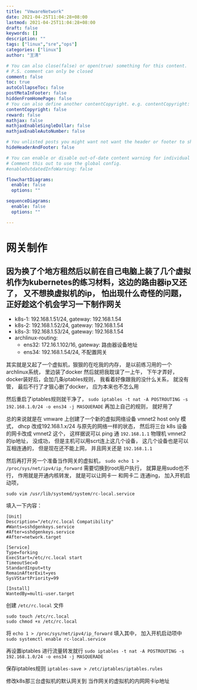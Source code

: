 ```yaml
---
title: "VmwareNetwork"
date: 2021-04-25T11:04:28+08:00
lastmod: 2021-04-25T11:04:28+08:00
draft: false
keywords: []
description: ""
tags: ["linux","sre","ops"]
categories: ["linux"]
author: "王清"

# You can also close(false) or open(true) something for this content.
# P.S. comment can only be closed
comment: false
toc: true
autoCollapseToc: false
postMetaInFooter: false
hiddenFromHomePage: false
# You can also define another contentCopyright. e.g. contentCopyright: "This is another copyright."
contentCopyright: false
reward: false
mathjax: false
mathjaxEnableSingleDollar: false
mathjaxEnableAutoNumber: false

# You unlisted posts you might want not want the header or footer to show
hideHeaderAndFooter: false

# You can enable or disable out-of-date content warning for individual post.
# Comment this out to use the global config.
#enableOutdatedInfoWarning: false

flowchartDiagrams:
  enable: false
  options: ""

sequenceDiagrams: 
  enable: false
  options: ""

---
```


# 网关制作

## 因为换了个地方租然后以前在自己电脑上装了几个虚拟机作为kubernetes的练习材料，这边的路由器ip又还了， 又不想换虚拟机的ip， 怕出现什么奇怪的问题， 正好趁这个机会学习一下制作网关

- k8s-1: 192.168.1.51/24, gateway: 192.168.1.54
- k8s-2: 192.168.1.52/24, gateway: 192.168.1.54
- k8s-3: 192.168.1.53/24, gateway: 192.168.1.54
- archlinux-routing:
  - ens32: 172.16.1.102/16, gateway: 路由器设备地址
  - ens34: 192.168.1.54/24, 不配置网关

其实就是又起了一个虚拟机，狠狠的在吃我的内存， 是以前练习用的一个archlinux系统， 里边装了docker 然后就把我耽误了一上午， 下午才弄好， docker装好后，会加几条iptables规则， 我看着好像跟我的没什么关系， 就没有管， 最后不行了才狠心删了docker， 应为本来也不怎么用

然后重启了iptables规则就干净了， `sudo iptables -t nat -A POSTROUTING -s 192.168.1.0/24 -o ens34 -j MASQUERADE` 再加上自己的规则， 就好用了

总的来说就是在 vmware 上创建了一个新的虚拟网络设备 vmnet2 host only 模式， dhcp 改成192.168.1.x/24 与原先的网络一样的状态， 然后将三台 k8s 设备的网卡改成 vmnet2 这个， 这样据说可以 ping 通 `192.168.1.1` 物理机 vmnet2 的ip地址， 没成功， 但是主机可以用scrt连上这几个设备， 这几个设备也是可以互相连通的， 但是现在还不能上网， 并且网关还是 `192.168.1.1` 

然后再打开另一个准备当作网关的虚拟机， `sudo echo 1 > /proc/sys/net/ipv4/ip_forward` 需要切换到root用户执行， 就算是用sudo也不行， 作用就是开通内核转发， 就是可以让网卡一 和网卡二 连通ing，  加入开机启动项， 

`sudo vim /usr/lib/systemd/system/rc-local.service`

填入一下内容：

```shell
[Unit]
Description="/etc/rc.local Compatibility" 
#Wants=sshdgenkeys.service
#After=sshdgenkeys.service
#After=network.target

[Service]
Type=forking
ExecStart=/etc/rc.local start
TimeoutSec=0
StandardInput=tty
RemainAfterExit=yes
SysVStartPriority=99

[Install]
WantedBy=multi-user.target
```

创建 `/etc/rc.local` 文件

```shell
sudo touch /etc/rc.local
sudo chmod +x /etc/rc.local
```

将 `echo 1 > /proc/sys/net/ipv4/ip_forward` 填入其中， 加入开机启动项中 `sudo systemctl enable rc-local.service`

再设置iptables 进行流量转发就行 `sudo iptables -t nat -A POSTROUTING -s 192.168.1.0/24 -o ens34 -j MASQUERADE`

保存iptables规则 `iptables-save > /etc/iptables/iptables.rules`

修改k8s那三台虚拟机的默认网关到 当作网关的虚拟机的内网网卡ip地址
